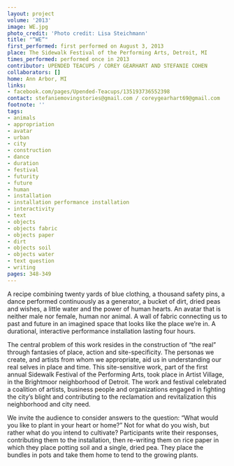 ```yaml
---
layout: project
volume: '2013'
image: WE.jpg
photo_credit: 'Photo credit: Lisa Steichmann'
title: "“WE”"
first_performed: first performed on August 3, 2013
place: The Sidewalk Festival of the Performing Arts, Detroit, MI
times_performed: performed once in 2013
contributor: UPENDED TEACUPS / COREY GEARHART AND STEFANIE COHEN
collaborators: []
home: Ann Arbor, MI
links:
- facebook.com/pages/Upended-Teacups/135193736552398
contact: stefaniemovingstories@gmail.com / coreygearhart69@gmail.com
footnote: ''
tags:
- animals
- appropriation
- avatar
- urban
- city
- construction
- dance
- duration
- festival
- futurity
- future
- human
- installation
- installation performance installation
- interactivity
- text
- objects
- objects fabric
- objects paper
- dirt
- objects soil
- objects water
- text question
- writing
pages: 348-349
---
```


A recipe combining twenty yards of blue clothing, a thousand safety pins, a dance performed continuously as a generator, a bucket of dirt, dried peas and wishes, a little water and the power of human hearts. An avatar that is neither male nor female, human nor animal. A wall of fabric connecting us to past and future in an imagined space that looks like the place we’re in. A durational, interactive performance installation lasting four hours.

The central problem of this work resides in the construction of “the real” through fantasies of place, action and site-specificity. The personas we create, and artists from whom we appropriate, aid us in understanding our real selves in place and time. This site-sensitive work, part of the first annual Sidewalk Festival of the Performing Arts, took place in Artist Village, in the Brightmoor neighborhood of Detroit. The work and festival celebrated a coalition of artists, business people and organizations engaged in fighting the city’s blight and contributing to the reclamation and revitalization this neighborhood and city need.

We invite the audience to consider answers to the question: “What would you like to plant in your heart or home?” Not for what do you wish, but rather what do you intend to cultivate? Participants write their responses, contributing them to the installation, then re-writing them on rice paper in which they place potting soil and a single, dried pea. They place the bundles in pots and take them home to tend to the growing plants.

